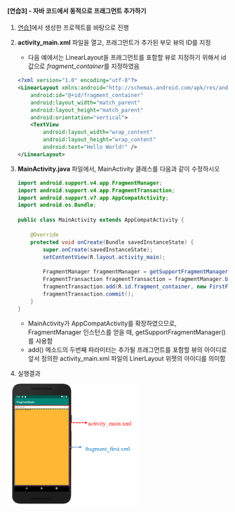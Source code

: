 
#### [연습3] - 자바 코드에서 동적으로 프래그먼트 추가하기 
1. [연습1](exercise1.html)에서 생성한 프로젝트를 바탕으로 진행
2. **activity\_main.xml** 파일을 열고, 프래그먼트가 추가된 부모 뷰의 ID를 지정
	- 다음 예에서는 LinearLayout을 프래그먼트를 포함할 뷰로 지정하기 위해서 id 값으로 *fragment\_container*를 지정하였음 

	```xml
	<?xml version="1.0" encoding="utf-8"?>
	<LinearLayout xmlns:android="http://schemas.android.com/apk/res/android"
		android:id="@+id/fragment_container"
	    android:layout_width="match_parent"
	    android:layout_height="match_parent"
	    android:orientation="vertical">
	    <TextView
	        android:layout_width="wrap_content"
	        android:layout_height="wrap_content"
	        android:text="Hello World!" />
	</LinearLayout>

	```
	
3. **MainActivity.java** 파일에서, MainActivity 클래스를 다음과 같이 수정하시오

	```java
	import android.support.v4.app.FragmentManager;
	import android.support.v4.app.FragmentTransaction;
	import android.support.v7.app.AppCompatActivity;
	import android.os.Bundle;
	
	public class MainActivity extends AppCompatActivity {
	
	    @Override
	    protected void onCreate(Bundle savedInstanceState) {
	        super.onCreate(savedInstanceState);
	        setContentView(R.layout.activity_main);
	
	        FragmentManager fragmentManager = getSupportFragmentManager();
	        FragmentTransaction fragmentTransaction = fragmentManager.beginTransaction();
	        fragmentTransaction.add(R.id.fragment_container, new FirstFragment());
	        fragmentTransaction.commit();
	    }
	}
	```
	- MainActivity가 AppCompatActivity를 확장하였으므로, FragmentManager  인스턴스를 얻을 때, getSupportFragmentManager()를 사용함
	- add() 메소드의 두번째 파라미터는 추가될 프래그먼트를 포함할 뷰의 아이디로 앞서 정의한 activity\_main.xml 파일의 LinerLayout 위젯의 아이디를 의미함
	
3. 실행결과

<img src="figure/fragment-static-add.png" width=300>